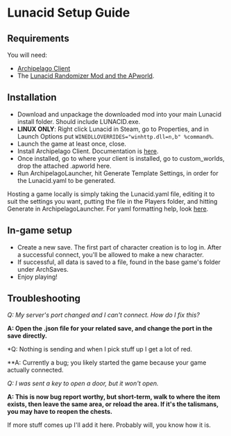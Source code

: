 # Lunacid Setup Guide
## Requirements

You will need:
- [Archipelago Client](https://github.com/ArchipelagoMW/Archipelago/releases)
- The [Lunacid Randomizer Mod and the APworld](https://github.com/Witchybun/LunacidAPClient/releases/).

## Installation

- Download and unpackage the downloaded mod into your main Lunacid install folder.  Should include LUNACID.exe.
- **LINUX ONLY**: Right click Lunacid in Steam, go to Properties, and in Launch Options put `WINEDLLOVERRIDES="winhttp.dll=n,b" %command%`.
- Launch the game at least once, close.
- Install Archipelago Client.  Documentation is [here](https://archipelago.gg/tutorial/Archipelago/setup/en).
- Once installed, go to where your client is installed, go to custom_worlds, drop the attached .apworld here.
- Run ArchipelagoLauncher, hit Generate Template Settings, in order for the Lunacid.yaml to be generated.

Hosting a game locally is simply taking the Lunacid.yaml file, editing it to suit the settings you want, putting the file in the Players folder, and hitting Generate in ArchipelagoLauncher.  For yaml formatting help, look [here](https://archipelago.gg/tutorial/Archipelago/advanced_settings/en).

## In-game setup

- Create a new save.  The first part of character creation is to log in.  After a successful connect, you'll be allowed to make a new character. 
- If successful, all data is saved to a file, found in the base game's folder under ArchSaves.
- Enjoy playing!

## Troubleshooting

*Q: My server's port changed and I can't connect.  How do I fix this?*

**A: Open the .json file for your related save, and change the port in the save directly.**

*Q: Nothing is sending and when I pick stuff up I get a lot of red.

**A: Currently a bug; you likely started the game because your game actually connected.

*Q: I was sent a key to open a door, but it won't open.*

**A: This is now bug report worthy, but short-term, walk to where the item exists, then leave the same area, or reload the area.  If it's the talismans, you may have to reopen the chests.**

If more stuff comes up I'll add it here.  Probably will, you know how it is.
